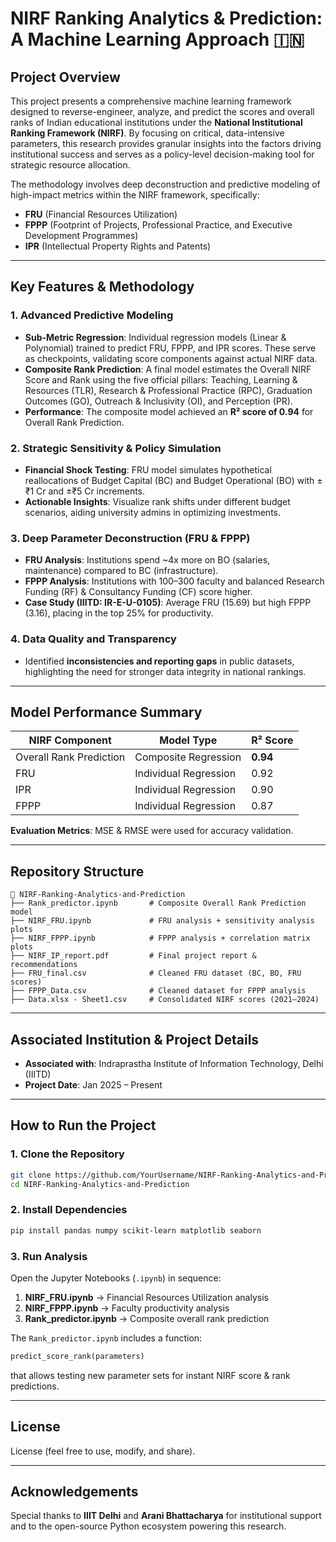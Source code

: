 # NIRF Ranking Analytics & Prediction: A Machine Learning Approach 🇮🇳

## Project Overview

This project presents a comprehensive machine learning framework designed to reverse-engineer, analyze, and predict the scores and overall ranks of Indian educational institutions under the **National Institutional Ranking Framework (NIRF)**. By focusing on critical, data-intensive parameters, this research provides granular insights into the factors driving institutional success and serves as a policy-level decision-making tool for strategic resource allocation.

The methodology involves deep deconstruction and predictive modeling of high-impact metrics within the NIRF framework, specifically:

* **FRU** (Financial Resources Utilization)
* **FPPP** (Footprint of Projects, Professional Practice, and Executive Development Programmes)
* **IPR** (Intellectual Property Rights and Patents)

---

## Key Features & Methodology

### 1. Advanced Predictive Modeling

* **Sub-Metric Regression**: Individual regression models (Linear & Polynomial) trained to predict FRU, FPPP, and IPR scores. These serve as checkpoints, validating score components against actual NIRF data.
* **Composite Rank Prediction**: A final model estimates the Overall NIRF Score and Rank using the five official pillars: Teaching, Learning & Resources (TLR), Research & Professional Practice (RPC), Graduation Outcomes (GO), Outreach & Inclusivity (OI), and Perception (PR).
* **Performance**: The composite model achieved an **R² score of 0.94** for Overall Rank Prediction.

### 2. Strategic Sensitivity & Policy Simulation

* **Financial Shock Testing**: FRU model simulates hypothetical reallocations of Budget Capital (BC) and Budget Operational (BO) with ±₹1 Cr and ±₹5 Cr increments.
* **Actionable Insights**: Visualize rank shifts under different budget scenarios, aiding university admins in optimizing investments.

### 3. Deep Parameter Deconstruction (FRU & FPPP)

* **FRU Analysis**: Institutions spend ~4x more on BO (salaries, maintenance) compared to BC (infrastructure).
* **FPPP Analysis**: Institutions with 100–300 faculty and balanced Research Funding (RF) & Consultancy Funding (CF) score higher.
* **Case Study (IIITD: IR-E-U-0105)**: Average FRU (15.69) but high FPPP (3.16), placing in the top 25% for productivity.

### 4. Data Quality and Transparency

* Identified **inconsistencies and reporting gaps** in public datasets, highlighting the need for stronger data integrity in national rankings.

---

## Model Performance Summary

| NIRF Component          | Model Type            | R² Score |
| ----------------------- | --------------------- | -------- |
| Overall Rank Prediction | Composite Regression  | **0.94** |
| FRU                     | Individual Regression | 0.92     |
| IPR                     | Individual Regression | 0.90     |
| FPPP                    | Individual Regression | 0.87     |

**Evaluation Metrics**: MSE & RMSE were used for accuracy validation.

---

## Repository Structure

```
📂 NIRF-Ranking-Analytics-and-Prediction
├── Rank_predictor.ipynb       # Composite Overall Rank Prediction model
├── NIRF_FRU.ipynb             # FRU analysis + sensitivity analysis plots
├── NIRF_FPPP.ipynb            # FPPP analysis + correlation matrix plots
├── NIRF_IP_report.pdf         # Final project report & recommendations
├── FRU_final.csv              # Cleaned FRU dataset (BC, BO, FRU scores)
├── FPPP_Data.csv              # Cleaned dataset for FPPP analysis
├── Data.xlsx - Sheet1.csv     # Consolidated NIRF scores (2021–2024)
```

---

## Associated Institution & Project Details

* **Associated with**: Indraprastha Institute of Information Technology, Delhi (IIITD)
* **Project Date**: Jan 2025 – Present

---

## How to Run the Project

### 1. Clone the Repository

```bash
git clone https://github.com/YourUsername/NIRF-Ranking-Analytics-and-Prediction.git
cd NIRF-Ranking-Analytics-and-Prediction
```

### 2. Install Dependencies

```bash
pip install pandas numpy scikit-learn matplotlib seaborn
```

### 3. Run Analysis

Open the Jupyter Notebooks (`.ipynb`) in sequence:

1. **NIRF_FRU.ipynb** → Financial Resources Utilization analysis
2. **NIRF_FPPP.ipynb** → Faculty productivity analysis
3. **Rank_predictor.ipynb** → Composite overall rank prediction

The `Rank_predictor.ipynb` includes a function:

```python
predict_score_rank(parameters)
```

that allows testing new parameter sets for instant NIRF score & rank predictions.

---

## License

License (feel free to use, modify, and share).

---

## Acknowledgements

Special thanks to **IIIT Delhi** and **Arani Bhattacharya** for institutional support and to the open-source Python ecosystem powering this research.
